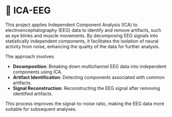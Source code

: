 # 🧠 ICA-EEG

This project applies Independent Component Analysis (ICA) to electroencephalography (EEG) data to identify and remove artifacts, such as eye blinks and muscle movements. By decomposing EEG signals into statistically independent components, it facilitates the isolation of neural activity from noise, enhancing the quality of the data for further analysis.

The approach involves:
- **Decomposition**: Breaking down multichannel EEG data into independent components using ICA.
- **Artifact Identification**: Detecting components associated with common artifacts.
- **Signal Reconstruction**: Reconstructing the EEG signal after removing identified artifacts.

This process improves the signal-to-noise ratio, making the EEG data more suitable for subsequent analyses.

